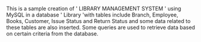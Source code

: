 This is a sample creation of ' LIBRARY MANAGEMENT SYSTEM ' using MySQL in a database ' Library 'with tables include Branch, Employee, Books, 
Customer, Issue Status and Return Status and some data related to these tables are also inserted. 
Some queries are used to retrieve data based on certain criteria from the database.
